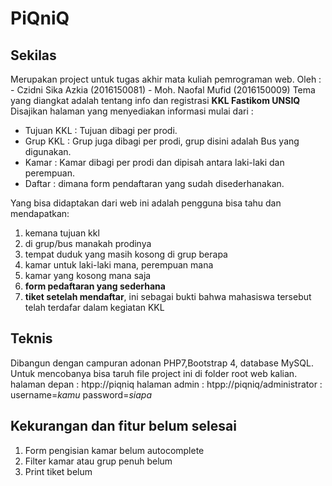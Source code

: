 # PiQniQ
## Sekilas
Merupakan project untuk tugas akhir mata kuliah pemrograman web.
Oleh : 
    - Czidni Sika Azkia (2016150081)
    - Moh. Naofal Mufid (2016150009)
Tema yang diangkat adalah tentang info dan registrasi **KKL Fastikom UNSIQ**
Disajikan halaman yang menyediakan informasi mulai dari :
- Tujuan KKL : Tujuan dibagi per prodi.
- Grup KKL : Grup juga dibagi per prodi, grup disini adalah Bus yang digunakan.
- Kamar : Kamar dibagi per prodi dan dipisah antara laki-laki dan perempuan.
- Daftar : dimana form pendaftaran yang sudah disederhanakan.

Yang bisa didaptakan dari web ini adalah pengguna bisa tahu dan mendapatkan: 
1. kemana tujuan kkl
2. di grup/bus manakah prodinya
3. tempat duduk yang masih kosong di grup berapa
4. kamar untuk laki-laki mana, perempuan mana
5. kamar yang kosong mana saja
6. **form pedaftaran yang sederhana**
7. **tiket setelah mendaftar**, ini sebagai bukti bahwa mahasiswa tersebut telah terdafar dalam kegiatan KKL

## Teknis
Dibangun dengan campuran adonan PHP7,Bootstrap 4, database MySQL.
Untuk mencobanya bisa taruh file project ini di folder root web kalian.
halaman depan : htpp://piqniq
halaman admin : htpp://piqniq/administrator : username=*kamu* password=*siapa*

## Kekurangan dan fitur belum selesai
1. Form pengisian kamar belum autocomplete
2. Filter kamar atau grup penuh belum
3. Print tiket belum
